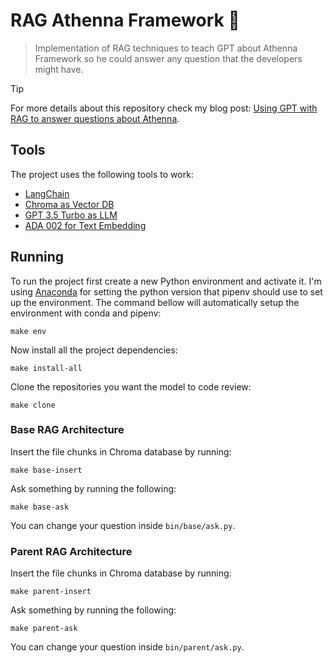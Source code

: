 # RAG Athenna Framework 🤖

> Implementation of RAG techniques to teach GPT about Athenna Framework so he could answer any question that the developers might have.

> [!TIP]
> For more details about this repository check my blog post: [Using GPT with RAG to answer questions about Athenna](https://lenonsec.com/articles/01JDSEG9RA8HHSV7VBG2GXW9V4).

## Tools

The project uses the following tools to work:

- [LangChain](https://python.langchain.com/docs/introduction/)
- [Chroma as Vector DB](https://www.trychroma.com/)
- [GPT 3.5 Turbo as LLM](https://platform.openai.com/docs/models#gpt-3-5-turbo)
- [ADA 002 for Text Embedding](https://platform.openai.com/docs/models#embeddings)

## Running

To run the project first create a new Python environment and activate it. I'm using [Anaconda](https://www.anaconda.com/) for setting the python version that pipenv should use to set up the environment. The command bellow will automatically setup the environment with conda and pipenv:

```shell
make env
```

Now install all the project dependencies:

```shell
make install-all
```

Clone the repositories you want the model to code review:

```shell
make clone
```

### Base RAG Architecture

Insert the file chunks in Chroma database by running:

```shell
make base-insert
```

Ask something by running the following:

```shell
make base-ask
```

You can change your question inside `bin/base/ask.py`.

### Parent RAG Architecture

Insert the file chunks in Chroma database by running:

```shell
make parent-insert
```

Ask something by running the following:

```shell
make parent-ask
```

You can change your question inside `bin/parent/ask.py`.

